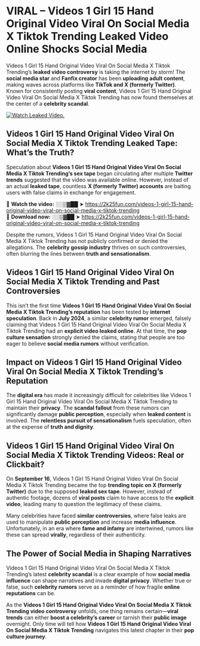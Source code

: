 # VIRAL – Videos 1 Girl 15 Hand Original Video Viral On Social Media X Tiktok Trending Leaked Video Online Shocks Social Media 

Videos 1 Girl 15 Hand Original Video Viral On Social Media X Tiktok Trending’s **leaked video controversy** is taking the internet by storm! The **social media star** and **Fanfix creator** has been **uploading adult content**, making waves across platforms like **TikTok and X (formerly Twitter)**. Known for consistently posting **viral content**, Videos 1 Girl 15 Hand Original Video Viral On Social Media X Tiktok Trending has now found themselves at the center of a **celebrity scandal**.  

[![Watch Leaked Video.](https://miro.medium.com/v2/resize:fit:828/format:webp/1*cilzJN44JGOrTw9NJCrNHA.gif "Watch Leaked Video")](https://2k25fun.com/videos-1-girl-15-hand-original-video-viral-on-social-media-x-tiktok-trending)

## **Videos 1 Girl 15 Hand Original Video Viral On Social Media X Tiktok Trending Leaked Tape: What’s the Truth?**  
Speculation about **Videos 1 Girl 15 Hand Original Video Viral On Social Media X Tiktok Trending’s sex tape** began circulating after multiple **Twitter trends** suggested that the video was available online. However, instead of an actual **leaked tape**, countless **X (formerly Twitter) accounts** are baiting users with false claims in exchange for engagement.  

🔹 **Watch the video:** ░░▒▓██ ➤ https://2k25fun.com/videos-1-girl-15-hand-original-video-viral-on-social-media-x-tiktok-trending  
🔹 **Download now:** ░░▒▓██ ➤ https://2k25fun.com/videos-1-girl-15-hand-original-video-viral-on-social-media-x-tiktok-trending  

Despite the rumors, Videos 1 Girl 15 Hand Original Video Viral On Social Media X Tiktok Trending has not publicly confirmed or denied the allegations. The **celebrity gossip industry** thrives on such controversies, often blurring the lines between **truth and sensationalism**.  

## **Videos 1 Girl 15 Hand Original Video Viral On Social Media X Tiktok Trending and Past Controversies**  
This isn’t the first time **Videos 1 Girl 15 Hand Original Video Viral On Social Media X Tiktok Trending’s reputation** has been tested by **internet speculation**. Back in **July 2024**, a similar **celebrity rumor** emerged, falsely claiming that Videos 1 Girl 15 Hand Original Video Viral On Social Media X Tiktok Trending had an **explicit video leaked online**. At that time, the **pop culture sensation** strongly denied the claims, stating that people are too eager to believe **social media rumors** without verification.  

## **Impact on Videos 1 Girl 15 Hand Original Video Viral On Social Media X Tiktok Trending’s Reputation**  
The **digital era** has made it increasingly difficult for celebrities like Videos 1 Girl 15 Hand Original Video Viral On Social Media X Tiktok Trending to maintain their **privacy**. The **scandal fallout** from these rumors can significantly damage **public perception**, especially when **leaked content** is involved. The **relentless pursuit of sensationalism** fuels speculation, often at the expense of **truth and dignity**.  

## **Videos 1 Girl 15 Hand Original Video Viral On Social Media X Tiktok Trending Videos: Real or Clickbait?**  
On **September 16**, Videos 1 Girl 15 Hand Original Video Viral On Social Media X Tiktok Trending became the top **trending topic on X (formerly Twitter)** due to the supposed **leaked sex tape**. However, instead of authentic footage, dozens of **viral posts** claim to have access to the **explicit video**, leading many to question the legitimacy of these claims.  

Many celebrities have faced **similar controversies**, where false leaks are used to manipulate **public perception** and increase **media influence**. Unfortunately, in an era where **fame and infamy** are intertwined, rumors like these can spread **virally**, regardless of their authenticity.  

## **The Power of Social Media in Shaping Narratives**  
Videos 1 Girl 15 Hand Original Video Viral On Social Media X Tiktok Trending’s latest **celebrity scandal** is a clear example of how **social media influence** can shape narratives and invade **digital privacy**. Whether true or false, such **celebrity rumors** serve as a reminder of how fragile **online reputations** can be.  

As the **Videos 1 Girl 15 Hand Original Video Viral On Social Media X Tiktok Trending video controversy** unfolds, one thing remains certain—**viral trends** can either **boost a celebrity’s career** or tarnish their **public image** overnight. Only time will tell how **Videos 1 Girl 15 Hand Original Video Viral On Social Media X Tiktok Trending** navigates this latest chapter in their **pop culture journey**. 